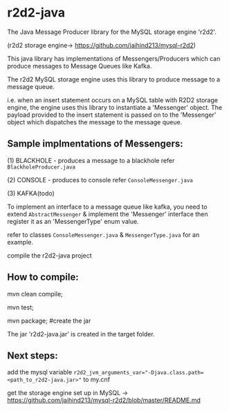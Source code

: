 r2d2-java
=========

The Java Message Producer library for the MySQL storage engine 'r2d2'.

(r2d2 storage engine-> https://github.com/jaihind213/mysql-r2d2)

This java library has implementations of Messengers/Producers which can produce messages
to Message Queues like Kafka.

The r2d2 MySQL storage engine uses this library to produce message to a message queue.

i.e. when an insert statement occurs on a MySQL table with R2D2 storage engine, the engine
uses this library to instantiate a 'Messenger' object. The payload provided to the insert statement
is passed on to the 'Messenger' object which dispatches the message to the message queue.

Sample implmentations of Messengers:
-----------------------------------

(1) BLACKHOLE - produces a message to a blackhole refer `BlackholeProducer.java` 
 
(2) CONSOLE - produces to console refer `ConsoleMessenger.java`

(3) KAFKA(todo)


To implement an interface to a message queue like kafka, 
you need to extend `AbstractMessenger` & implement the 'Messenger' interface then register it as an 'MessengerType' enum value.

refer to classes `ConsoleMessenger.java` & `MessengerType.java` for an example.

compile the r2d2-java project 

How to compile:
---------------

mvn clean compile;

mvn test;

mvn package; #create the jar

The jar 'r2d2-java.jar' is created in the target folder.

Next steps:
-----------

add the mysql variable `r2d2_jvm_arguments_var="-Djava.class.path=<path_to_r2d2-java.jar>"` to my.cnf

get the storage engine set up in MySQL -> https://github.com/jaihind213/mysql-r2d2/blob/master/README.md
